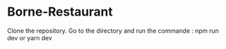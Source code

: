 # Borne-Restaurant

Clone the repository.
Go to the directory and run the commande : npm run dev or yarn dev
